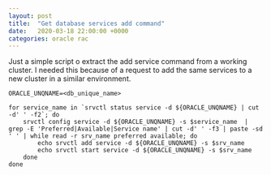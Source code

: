 ```yaml
---
layout: post
title:  "Get database services add command"
date:   2020-03-18 22:00:00 +0000
categories: oracle rac
---
```


Just a simple script o extract the add service command from a working cluster. I needed this because of a request to add the same services to a new cluster in a similar environment.


```
ORACLE_UNQNAME=<db_unique_name>

for service_name in `srvctl status service -d ${ORACLE_UNQNAME} | cut -d' ' -f2`; do 
    srvctl config service -d ${ORACLE_UNQNAME} -s $service_name  | grep -E 'Preferred|Available|Service name' | cut -d' ' -f3 | paste -sd ' ' | while read -r srv_name preferred available; do
        echo srvctl add service -d ${ORACLE_UNQNAME} -s $srv_name
        echo srvctl start service -d ${ORACLE_UNQNAME} -s $srv_name
    done
done
```